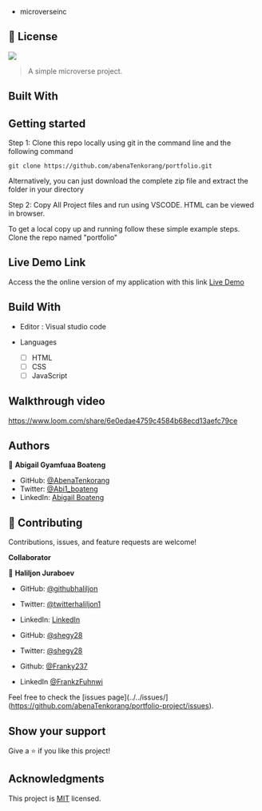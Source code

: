 
- microverseinc

## 📝 License
![](https://img.shields.io/badge/Microverse-blueviolet)

> A simple microverse project.

## Built With

## Getting started
Step 1:
Clone this repo locally using git in the command line and the following command

```
git clone https://github.com/abenaTenkorang/portfolio.git
```

Alternatively, you can just download the complete zip file and extract the folder in your directory

Step 2:
Copy All Project files and run using VSCODE. HTML can be viewed in browser.


To get a local copy up and running follow these simple example steps.
Clone the repo named "portfolio"

## Live Demo Link

Access the the online version of my application with this link
[Live Demo](https://abenatenkorang.github.io/Portfolio/)


## Build With

- Editor : Visual studio code

- Languages 
  - [ ] HTML
  - [ ] CSS
  - [ ] JavaScript

## Walkthrough video
https://www.loom.com/share/6e0edae4759c4584b68ecd13aefc79ce





## Authors

👤 **Abigail Gyamfuaa Boateng**

- GitHub: [@AbenaTenkorang](https://github.com/abenaTenkorang)
- Twitter: [@Abi1_boateng](https://twitter.com/Abi1_boateng)
- LinkedIn: [Abigail Boateng](https://www.linkedin.com/in/abigail-boateng-345395141/)

## 🤝 Contributing

Contributions, issues, and feature requests are welcome!


**Collaborator**

👤 **Haliljon Juraboev**

- GitHub: [@githubhaliljon](https://github.com/haliljon)
- Twitter: [@twitterhaliljon1](https://twitter.com/haliljon1)
- LinkedIn: [LinkedIn](https://www.linkedin.com/in/juraboev-haliljon)


- GitHub: [@shegy28](https://github.com/shegy28/)
- Twitter: [@shegy28](https://twitter.com/shegy28)
- Github: [@Franky237](https://github.com/Franky237)
- LinkedIn [@FrankzFuhnwi](https://www.linkedin.com/in/frankz-fuhnwi-21b59b223/)



Feel free to check the [issues page](../../issues/](https://github.com/abenaTenkorang/portfolio-project/issues).

## Show your support

Give a ⭐️ if you like this project!

## Acknowledgments

This project is [MIT](./LICENSE) licensed.



